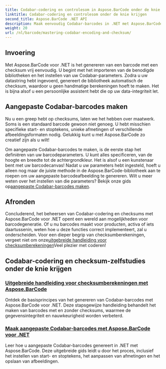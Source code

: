 ```yaml
---
title: Codabar-codering en controlesom in Aspose.BarCode onder de knie krijgen
linktitle: Codabar-codering en controlesom onder de knie krijgen
second_title: Aspose.BarCode .NET API
description: Maak eenvoudig Codabar-barcodes in .NET met Aspose.BarCode. Bekijk tutorials over checksumberekeningen en aangepaste barcodegeneratie.
weight: 20
url: /nl/barcode/mastering-codabar-encoding-and-checksum/
---
```

## Invoering

Met Aspose.BarCode voor .NET is het genereren van een barcode met een checksum vrij eenvoudig. U begint met het importeren van de benodigde bibliotheken en het instellen van uw Codabar-parameters. Zodra u uw datastring hebt ingevoerd, genereert de bibliotheek automatisch de checksum, waardoor u geen handmatige berekeningen hoeft te maken. Het is bijna alsof u een persoonlijke assistent hebt die op uw data-integriteit let.

## Aangepaste Codabar-barcodes maken

Nu u een greep hebt op checksums, laten we het hebben over maatwerk. Soms is een standaard barcode gewoon niet genoeg. U hebt misschien specifieke start- en stoptekens, unieke afmetingen of verschillende afbeeldingsformaten nodig. Gelukkig kunt u met Aspose.BarCode zo creatief zijn als u wilt!

 Om aangepaste Codabar-barcodes te maken, is de eerste stap het definiëren van uw barcodeparameters. U kunt alles specificeren, van de hoogte en breedte tot de achtergrondkleur. Het is alsof u een kunstenaar bent met uw barcodecanvas! Nadat u uw parameters hebt ingesteld, hoeft u alleen nog maar de juiste methode in de Aspose.BarCode-bibliotheek aan te roepen om uw aangepaste barcodeafbeelding te genereren. Wilt u meer weten over het instellen van die parameters? Bekijk onze gids op[aangepaste Codabar-barcodes maken](./custom-codabar-barcodes/).

## Afronden

Concluderend, het beheersen van Codabar-codering en checksums met Aspose.BarCode voor .NET opent een wereld aan mogelijkheden voor barcodegeneratie. Of u nu barcodes maakt voor producten, activa of iets daartussenin, weten hoe u deze functies correct implementeert, zal u onderscheiden. Voor een dieper begrip van checksumberekeningen, vergeet niet om onze[uitgebreide handleiding voor checksumberekeningen](./guide-to-checksum-calculation/)Veel plezier met coderen!


## Codabar-codering en checksum-zelfstudies onder de knie krijgen
### [Uitgebreide handleiding voor checksumberekeningen met Aspose.BarCode](./guide-to-checksum-calculation/)
Ontdek de basisprincipes van het genereren van Codabar-barcodes met Aspose.BarCode voor .NET. Deze stapsgewijze handleiding behandelt het maken van barcodes met en zonder checksums, waarmee de gegevensintegriteit en nauwkeurigheid worden verbeterd.
### [Maak aangepaste Codabar-barcodes met Aspose.BarCode voor .NET](./custom-codabar-barcodes/)
Leer hoe u aangepaste Codabar-barcodes genereert in .NET met Aspose.BarCode. Deze uitgebreide gids leidt u door het proces, inclusief het instellen van start- en stoptekens, het aanpassen van afmetingen en het opslaan van afbeeldingen.